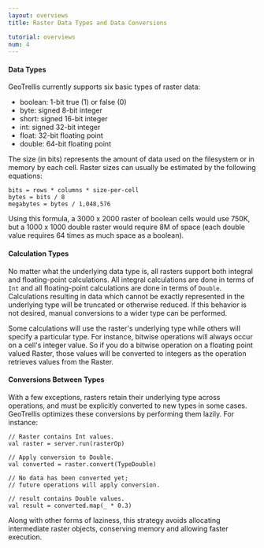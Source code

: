 ```yaml
---
layout: overviews
title: Raster Data Types and Data Conversions

tutorial: overviews
num: 4
---
```


#### Data Types

GeoTrellis currently supports six basic types of raster data:

* boolean: 1-bit true (1) or false (0)
* byte: signed 8-bit integer
* short: signed 16-bit integer
* int: signed 32-bit integer
* float: 32-bit floating point
* double: 64-bit floating point

The size (in bits) represents the amount of data used on the filesystem or in
memory by each cell. Raster sizes can usually be estimated by the following
equations:

    bits = rows * columns * size-per-cell
    bytes = bits / 8
    megabytes = bytes / 1,048,576

Using this formula, a 3000 x 2000 raster of boolean cells would use 750K, but a
1000 x 1000 double raster would require 8M of space (each double value
requires 64 times as much space as a boolean).

#### Calculation Types

No matter what the underlying data type is, all rasters support both integral
and floating-point calculations. All integral calculations are done in terms of
`Int` and all floating-point calculations are done in terms of `Double`.
Calculations resulting in data which cannot be exactly represented in the
underlying type will be truncated or otherwise reduced. If this behavior is not
desired, manual conversions to a wider type can be performed.

Some calculations will use the raster's underlying type while others will
specify a particular type. For instance, bitwise operations will always occur
on a cell's integer value. So if you do a bitwise operation on a floating point valued Raster, those values will be converted to integers as the operation retrieves values from the Raster.

#### Conversions Between Types

With a few exceptions, rasters retain their underlying type across operations,
and must be explicitly converted to new types in some cases. GeoTrellis
optimizes these conversions by performing them lazily. For instance:


    // Raster contains Int values.
    val raster = server.run(rasterOp)

    // Apply conversion to Double.
    val converted = raster.convert(TypeDouble)

    // No data has been converted yet;
    // future operations will apply conversion.

    // result contains Double values.
    val result = converted.map(_ * 0.3)


Along with other forms of laziness, this strategy avoids allocating
intermediate raster objects, conserving memory and allowing faster execution.
